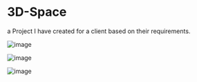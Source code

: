 # 3D-Space
a Project I have created for a client based on their requirements. 

![image](https://github.com/user-attachments/assets/878dfb6f-9fa9-4909-a203-213bbd919813)

![image](https://github.com/user-attachments/assets/6e60b452-39ae-424d-bb44-c9a0b08a02e3)

![image](https://github.com/user-attachments/assets/eda5cbdb-31af-48c1-871f-5b6ce80c31a4)
